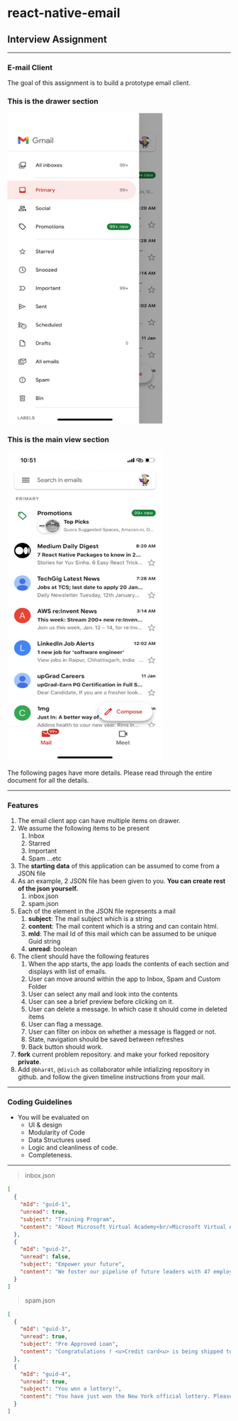# react-native-email

## Interview Assignment

<hr>

### E-mail Client

The goal of this assignment is to build a prototype email client.

### This is the drawer section

<img src="output1.jpeg" alt="drawer-preview" width="350" height="700">

### This is the main view section

<img src="output2.jpeg" alt="main-preview" width="350" height="700">

The following pages have more details. Please read through the entire document for all the details.

<hr>

### Features

1. The email client app can have multiple items on drawer.
2. We assume the following items to be present
   1. Inbox
   2. Starred
   3. Important
   4. Spam ...etc
3. The **starting data** of this application can be assumed to come from a JSON file
4. As an example, 2 JSON file has been given to you. **You can create rest of the json yourself.**
   1. inbox.json
   2. spam.json
5. Each of the element in the JSON file represents a mail
   1. **subject**: The mail subject which is a string
   2. **content**: The mail content which is a string and can contain html.
   3. **mId**: The mail Id of this mail which can be assumed to be unique Guid string
   4. **unread**: boolean
6. The client should have the following features
   1. When the app starts, the app loads the contents of each section and displays with list of emails.
   2. User can move around within the app to Inbox, Spam and Custom Folder
   3. User can select any mail and look into the contents
   4. User can see a brief preview before clicking on it.
   5. User can delete a message. In which case it should come in deleted items
   6. User can flag a message.
   7. User can filter on inbox on whether a message is flagged or not.
   8. State, navigation should be saved between refreshes
   9. Back button should work.
7. **fork** current problem repository. and make your forked repository **private**.
8. Add `@bhar4t`, `@divich` as collaborator while intializing repository in github. and follow the given timeline instructions from your mail.

<hr>

### Coding Guidelines

- You will be evaluated on
  - UI & design
  - Modularity of Code
  - Data Structures used
  - Logic and cleanliness of code.
  - Completeness.

<hr>

> inbox.json

```json
[
  {
    "mId": "guid-1",
    "unread": true,
    "subject": "Training Program",
    "content": "About Microsoft Virtual Academy<br/>Microsoft Virtual Academy provides free online training by world-class experts to help you build your technical skills and advance your career. Make it your destination of choice to get started on the latest Microsoft technologies and join this vibrant community."
  },
  {
    "mId": "guid-2",
    "unread": false,
    "subject": "Empower your future",
    "content": "We foster our pipeline of future leaders with 47 employee networks and 7 global employee resource groups, servicing an active community of thousands across Microsoft"
  }
]
```

> spam.json

```json
[
  {
    "mId": "guid-3",
    "unread": true,
    "subject": "Pre Approved Loan",
    "content": "Congratulations ! <u>Credit card<u> is being shipped to you today!"
  },
  {
    "mId": "guid-4",
    "unread": true,
    "subject": "You won a lottery!",
    "content": "You have just won the New York official lottery. Please send us your address so that we may start the transfer."
  }
]
```
